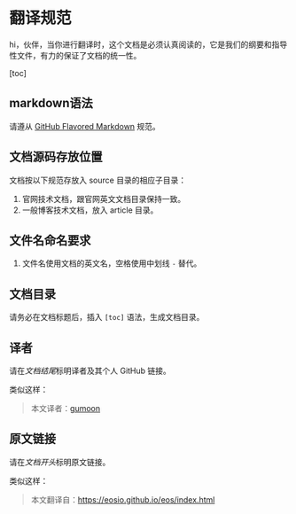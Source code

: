 # 翻译规范

hi，伙伴，当你进行翻译时，这个文档是必须认真阅读的，它是我们的纲要和指导性文件，有力的保证了文档的统一性。

[toc]

## markdown语法

请遵从 [GitHub Flavored Markdown](https://guides.github.com/features/mastering-markdown/) 规范。

## 文档源码存放位置
文档按以下规范存放入 source 目录的相应子目录：

1. 官网技术文档，跟官网英文文档目录保持一致。
2. 一般博客技术文档，放入 article 目录。

## 文件名命名要求
1. 文件名使用文档的英文名，空格使用中划线 `-` 替代。

## 文档目录

请务必在文档标题后，插入 ``[toc]`` 语法，生成文档目录。

## 译者

请在*文档结尾*标明译者及其个人 GitHub 链接。

类似这样：

>本文译者：[gumoon](https://github.com/gumoon)

## 原文链接

请在*文档开头*标明原文链接。

类似这样：

>本文翻译自：<https://eosio.github.io/eos/index.html>


